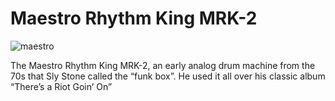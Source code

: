 # Maestro Rhythm King MRK-2

![maestro](http://www.submodern.com/slowburn/wp-content/uploads/2007/09/maestro480.jpg)

The Maestro Rhythm King MRK-2, an early analog drum machine from the 70s that Sly Stone called the “funk box”. He used it all over his classic album “There’s a Riot Goin’ On”
